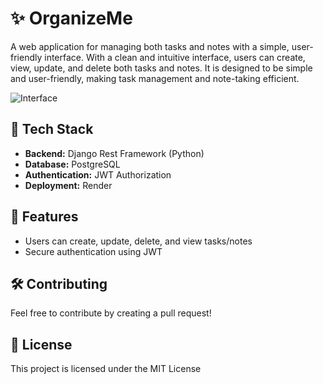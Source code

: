 # ✨ OrganizeMe

A web application for managing both tasks and notes with a simple, user-friendly interface. With a clean and intuitive interface, users can create, view, update, and delete both tasks and notes. It is designed to be simple and user-friendly, making task management and note-taking efficient.

![Interface](OrganiTask/images/light.png)


## 🔧 Tech Stack
- **Backend:** Django Rest Framework (Python)
- **Database:** PostgreSQL
- **Authentication:** JWT Authorization
- **Deployment:** Render

## 📅 Features
- Users can create, update, delete, and view tasks/notes
- Secure authentication using JWT


## 🛠️ Contributing
Feel free to contribute by creating a pull request!

## 📜 License
This project is licensed under the MIT License
